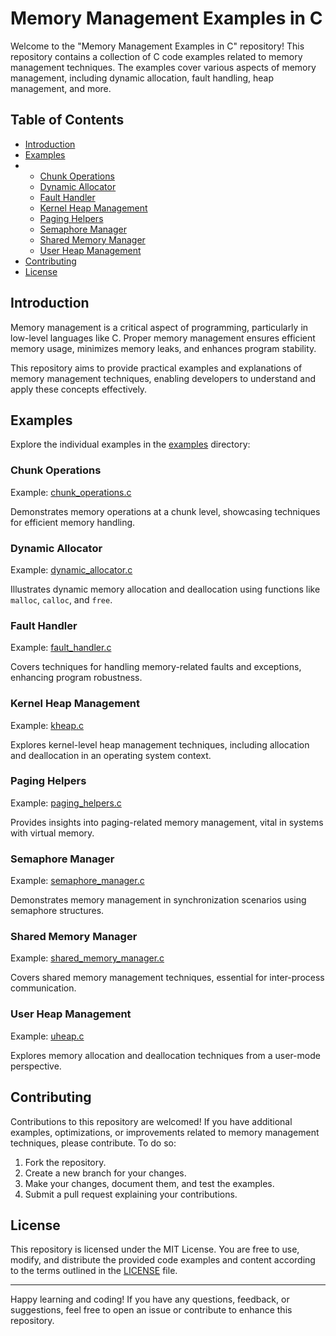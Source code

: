 # Memory Management Examples in C

Welcome to the "Memory Management Examples in C" repository! This repository contains a collection of C code examples related to memory management techniques. The examples cover various aspects of memory management, including dynamic allocation, fault handling, heap management, and more.

## Table of Contents

- [Introduction](#introduction)
- [Examples](#examples)
- - [Chunk Operations](#chunk-operations)
  - [Dynamic Allocator](#dynamic-allocator)
  - [Fault Handler](#fault-handler)
  - [Kernel Heap Management](#kernel-heap-management)
  - [Paging Helpers](#paging-helpers)
  - [Semaphore Manager](#semaphore-manager)
  - [Shared Memory Manager](#shared-memory-manager)
  - [User Heap Management](#user-heap-management)
- [Contributing](#contributing)
- [License](#license)

## Introduction

Memory management is a critical aspect of programming, particularly in low-level languages like C. Proper memory management ensures efficient memory usage, minimizes memory leaks, and enhances program stability.

This repository aims to provide practical examples and explanations of memory management techniques, enabling developers to understand and apply these concepts effectively.

## Examples

Explore the individual examples in the [examples](examples/) directory:

### Chunk Operations

Example: [chunk_operations.c](examples/chunk_operations.c)

Demonstrates memory operations at a chunk level, showcasing techniques for efficient memory handling.

### Dynamic Allocator

Example: [dynamic_allocator.c](examples/dynamic_allocator.c)

Illustrates dynamic memory allocation and deallocation using functions like `malloc`, `calloc`, and `free`.

### Fault Handler

Example: [fault_handler.c](examples/fault_handler.c)

Covers techniques for handling memory-related faults and exceptions, enhancing program robustness.

### Kernel Heap Management

Example: [kheap.c](examples/kheap.c)

Explores kernel-level heap management techniques, including allocation and deallocation in an operating system context.

### Paging Helpers

Example: [paging_helpers.c](examples/paging_helpers.c)

Provides insights into paging-related memory management, vital in systems with virtual memory.

### Semaphore Manager

Example: [semaphore_manager.c](examples/semaphore_manager.c)

Demonstrates memory management in synchronization scenarios using semaphore structures.

### Shared Memory Manager

Example: [shared_memory_manager.c](examples/shared_memory_manager.c)

Covers shared memory management techniques, essential for inter-process communication.

### User Heap Management

Example: [uheap.c](examples/uheap.c)

Explores memory allocation and deallocation techniques from a user-mode perspective.

## Contributing

Contributions to this repository are welcomed! If you have additional examples, optimizations, or improvements related to memory management techniques, please contribute. To do so:

1. Fork the repository.
2. Create a new branch for your changes.
3. Make your changes, document them, and test the examples.
4. Submit a pull request explaining your contributions.

## License

This repository is licensed under the MIT License. You are free to use, modify, and distribute the provided code examples and content according to the terms outlined in the [LICENSE](LICENSE) file.

---

Happy learning and coding! If you have any questions, feedback, or suggestions, feel free to open an issue or contribute to enhance this repository.
